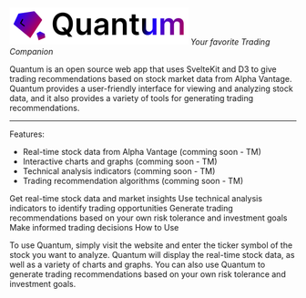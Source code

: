 ![Quantum Header](src/lib/assets/quantum_text.svg)
_Your favorite Trading Companion_

Quantum is an open source web app that uses SvelteKit and D3 to give trading recommendations based on stock market data from Alpha Vantage. Quantum provides a user-friendly interface for viewing and analyzing stock data, and it also provides a variety of tools for generating trading recommendations.
<hr>
Features:

- Real-time stock data from Alpha Vantage (comming soon - TM)
- Interactive charts and graphs (comming soon - TM)
- Technical analysis indicators (comming soon - TM)
- Trading recommendation algorithms (comming soon - TM)

Get real-time stock data and market insights
Use technical analysis indicators to identify trading opportunities
Generate trading recommendations based on your own risk tolerance and investment goals
Make informed trading decisions
How to Use

To use Quantum, simply visit the website and enter the ticker symbol of the stock you want to analyze. Quantum will display the real-time stock data, as well as a variety of charts and graphs. You can also use Quantum to generate trading recommendations based on your own risk tolerance and investment goals.